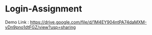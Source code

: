# Login-Assignment

Demo Link : https://drive.google.com/file/d/1M4EY904ntPA74daMXM-vDn9pno1dtFGZ/view?usp=sharing
